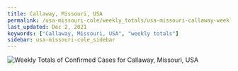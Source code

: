 ```yaml
---
title: Callaway, Missouri, USA
permalink: /usa-missouri-cole/weekly_totals/usa-missouri-callaway-weekly_totals.html
last_updated: Dec 2, 2021
keywords: ["Callaway, Missouri, USA", "weekly totals"]
sidebar: usa-missouri-cole_sidebar
---
```


![Weekly Totals of Confirmed Cases for Callaway, Missouri, USA](/covid_tracker/images/graphs/usa-missouri-callaway-weekly_totals_graph.png)

